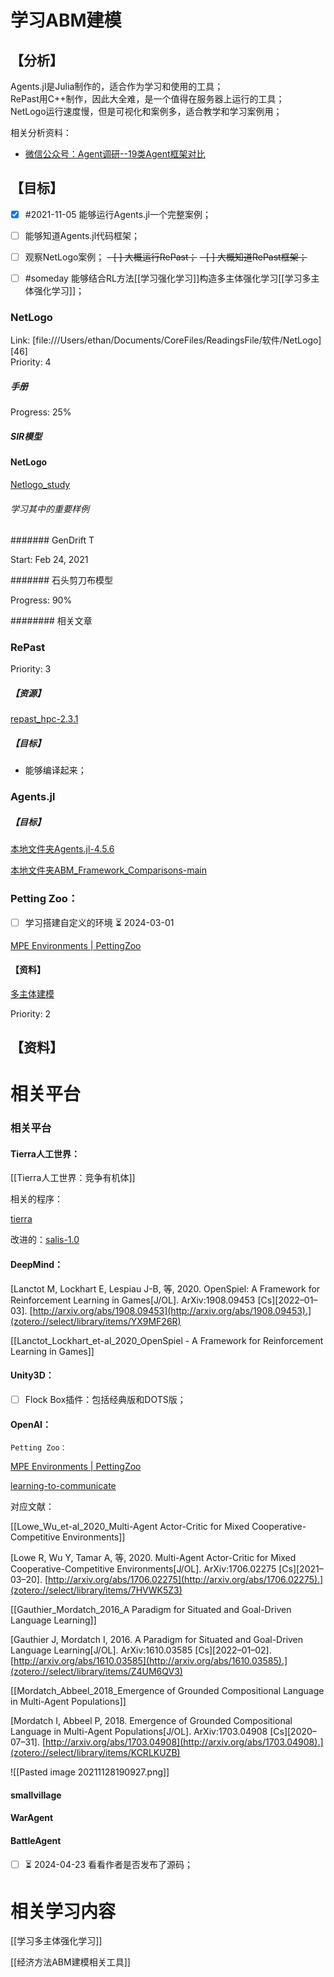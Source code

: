 # 学习ABM建模  

## 【分析】  

Agents.jl是Julia制作的，适合作为学习和使用的工具；  
RePast用C++制作，因此大全难，是一个值得在服务器上运行的工具；  
NetLogo运行速度慢，但是可视化和案例多，适合教学和学习案例用；  

相关分析资料：
- [微信公众号：Agent调研--19类Agent框架对比](https://mp.weixin.qq.com/s/rogMCoS1zDN0mAAC5EKhFQ)

## 【目标】

- [x] #2021-11-05 能够运行Agents.jl一个完整案例；  
- [ ] 能够知道Agents.jl代码框架；
- [ ] 观察NetLogo案例；
~~- [ ] 大概运行RePast；~~
~~- [ ] 大概知道RePast框架；~~
- [ ] #someday 能够结合RL方法[[学习强化学习]]构造多主体强化学习[[学习多主体强化学习]]；



### NetLogo  

Link: [file:///Users/ethan/Documents/CoreFiles/ReadingsFile/软件/NetLogo][46]  
Priority: 4  

##### 手册  

Progress: 25%  

##### SIR模型  

#### NetLogo  

[Netlogo_study](file:///Users/ethan/LocalFiles/StudyFile/ABM_study/Netlogo_study)


###### 学习其中的重要样例  

####### GenDrift T  

Start: Feb 24, 2021  

####### 石头剪刀布模型  

Progress: 90%  

######## 相关文章  

### RePast  

Priority: 3  

##### 【资源】  

[repast_hpc-2.3.1](/Local/LocalFiles/CodesFile/ABM/repast_hpc-2.3.1)

##### 【目标】  

- 能够编译起来；  
 
### Agents.jl

 
##### 【目标】  



[本地文件夹Agents.jl-4.5.6](/Local/LocalFiles/CodesFile/ABM/Agents.jl-4.5.6)  

[本地文件夹ABM_Framework_Comparisons-main](/Local/LocalFiles/CodesFile/ABM/ABM_Framework_Comparisons-main)  


### Petting Zoo：

- [ ] 学习搭建自定义的环境 ⏳ 2024-03-01 

[MPE Environments | PettingZoo](https://github.com/Farama-Foundation/PettingZoo)

 
 
#### 【资料】  

[多主体建模](file:///Users/ethan/Documents/CoreFiles/ReadingsFile/多主体建模)

Priority: 2  




## 【资料】


# 相关平台



### 相关平台

#### Tierra人工世界：

[[Tierra人工世界：竞争有机体]]

相关的程序：

[tierra](https://github.com/acisternino/tierra)

改进的：[salis-1.0](https://github.com/PaulTOliver/salis-1.0)


#### DeepMind：

[Lanctot M, Lockhart E, Lespiau J-B, 等, 2020. OpenSpiel: A Framework for Reinforcement Learning in Games[J/OL]. ArXiv:1908.09453 [Cs][2022–01–03]. [http://arxiv.org/abs/1908.09453](http://arxiv.org/abs/1908.09453).](zotero://select/library/items/YX9MF26R)

[[Lanctot_Lockhart_et-al_2020_OpenSpiel - A Framework for Reinforcement Learning in Games]]



#### Unity3D：
- [ ] Flock Box插件：包括经典版和DOTS版；

#### OpenAI：

	Petting Zoo：

[MPE Environments | PettingZoo](https://github.com/Farama-Foundation/PettingZoo)


[learning-to-communicate](https://openai.com/blog/learning-to-communicate/)

对应文献：

[[Lowe_Wu_et-al_2020_Multi-Agent Actor-Critic for Mixed Cooperative-Competitive Environments]]

[Lowe R, Wu Y, Tamar A, 等, 2020. Multi-Agent Actor-Critic for Mixed Cooperative-Competitive Environments[J/OL]. ArXiv:1706.02275 [Cs][2021–03–20]. [http://arxiv.org/abs/1706.02275](http://arxiv.org/abs/1706.02275).](zotero://select/library/items/7HVWK5Z3)

[[Gauthier_Mordatch_2016_A Paradigm for Situated and Goal-Driven Language Learning]]

[Gauthier J, Mordatch I, 2016. A Paradigm for Situated and Goal-Driven Language Learning[J/OL]. ArXiv:1610.03585 [Cs][2022–01–02]. [http://arxiv.org/abs/1610.03585](http://arxiv.org/abs/1610.03585).](zotero://select/library/items/Z4UM6QV3)

[[Mordatch_Abbeel_2018_Emergence of Grounded Compositional Language in Multi-Agent Populations]]

[Mordatch I, Abbeel P, 2018. Emergence of Grounded Compositional Language in Multi-Agent Populations[J/OL]. ArXiv:1703.04908 [Cs][2020–07–31]. [http://arxiv.org/abs/1703.04908](http://arxiv.org/abs/1703.04908).](zotero://select/library/items/KCRLKUZB)

![[Pasted image 20211128190927.png]]



#### smallvillage



#### WarAgent



#### BattleAgent

- [ ] ⏳ 2024-04-23 看看作者是否发布了源码；





# 相关学习内容

[[学习多主体强化学习]]

[[经济方法ABM建模相关工具]]


